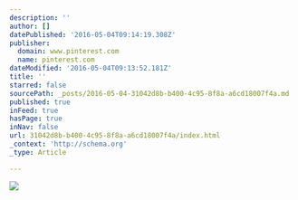 ```yaml
---
description: ''
author: []
datePublished: '2016-05-04T09:14:19.308Z'
publisher:
  domain: www.pinterest.com
  name: pinterest.com
dateModified: '2016-05-04T09:13:52.181Z'
title: ''
starred: false
sourcePath: _posts/2016-05-04-31042d8b-b400-4c95-8f8a-a6cd18007f4a.md
published: true
inFeed: true
hasPage: true
inNav: false
url: 31042d8b-b400-4c95-8f8a-a6cd18007f4a/index.html
_context: 'http://schema.org'
_type: Article

---
```

![](https://s-media-cache-ak0.pinimg.com/564x/3c/2b/82/3c2b82391ca8ad6b1e5109f9138f9d7a.jpg)